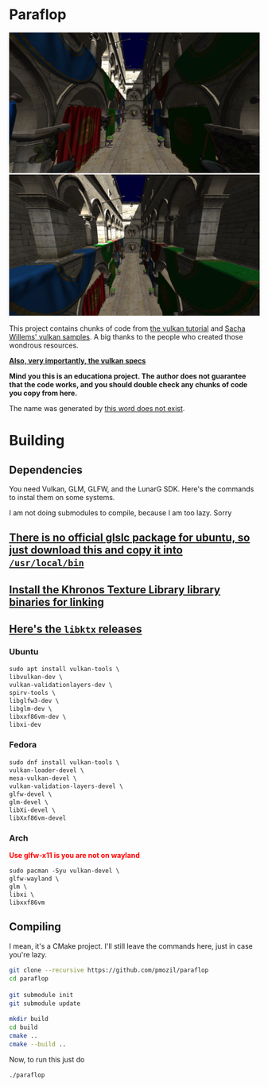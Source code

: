 # Paraflop

![](assets/images/pic1.png)
![](assets/images/pic2.png)

This project contains chunks of code from
[the vulkan tutorial](https://vulkan-tutorial.com/) and
[Sacha Willems' vulkan samples](https://github.com/SaschaWillems/Vulkan). A big
thanks to the people who created those wondrous resources.

[**Also, very importantly, the vulkan specs**](https://registry.khronos.org/vulkan/site/guide/latest/vulkan_spec.html)

**Mind you this is an educationa project. The author does not guarantee that the
code works, and you should double check any chunks of code you copy from here.**

The name was generated by
[this word does not exist](https://thisworddoesnotexist.com).

# Building

## Dependencies

You need Vulkan, GLM, GLFW, and the LunarG SDK. Here's the commands to instal
them on some systems.

I am not doing submodules to compile, because I am too lazy. Sorry

## [There is no official glslc package for ubuntu, so just download this and copy it into `/usr/local/bin`](https://github.com/google/shaderc/blob/main/downloads.md)

## [Install the Khronos Texture Library library binaries for linking](https://github.com/KhronosGroup/KTX-Software)

## [Here's the `libktx` releases](https://github.com/KhronosGroup/KTX-Software/releases)

### Ubuntu

```
sudo apt install vulkan-tools \
libvulkan-dev \
vulkan-validationlayers-dev \
spirv-tools \
libglfw3-dev \
libglm-dev \
libxxf86vm-dev \
libxi-dev
```

### Fedora

```
sudo dnf install vulkan-tools \
vulkan-loader-devel \
mesa-vulkan-devel \
vulkan-validation-layers-devel \
glfw-devel \
glm-devel \
libXi-devel \
libXxf86vm-devel
```

### Arch

<b style="color: #ff0000">Use glfw-x11 is you are not on wayland</b>

```
sudo pacman -Syu vulkan-devel \
glfw-wayland \
glm \
libxi \
libxxf86vm
```

## Compiling

I mean, it's a CMake project. I'll still leave the commands here, just in case
you're lazy.

```bash
git clone --recursive https://github.com/pmozil/paraflop
cd paraflop

git submodule init
git submodule update
```

```bash
mkdir build
cd build
cmake ..
cmake --build ..
```

Now, to run this just do

```bash
./paraflop

```
